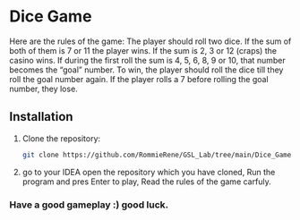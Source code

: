 # Dice Game 

Here are the rules of the game:
The player should roll two dice. If the sum of both of them is 7 or 11 the player wins. If the sum is 2, 3 or 12 (craps) the casino wins. If during the first roll the sum is 4, 5, 6, 8, 9 or 10, that number becomes the “goal” number. To win, the player should roll the dice till they roll the goal number again. If the player rolls a 7 before rolling the goal number, they lose.

## Installation
1. Clone the repository:
   ```bash
   git clone https://github.com/RommieRene/GSL_Lab/tree/main/Dice_Game

2. go to your IDEA open the repository which you have cloned, Run the program and pres Enter to play,
Read the rules of the game carfuly. 

### Have a good gameplay :) good luck.